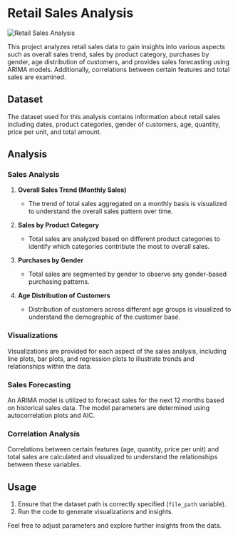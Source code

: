 # Retail Sales Analysis

![Retail Sales Analysis](https://cdn.mos.cms.futurecdn.net/MjXsQkv3nhUW34zp3gg8Ki.jpg)

This project analyzes retail sales data to gain insights into various aspects such as overall sales trend, sales by product category, purchases by gender, age distribution of customers, and provides sales forecasting using ARIMA models. Additionally, correlations between certain features and total sales are examined.

## Dataset
The dataset used for this analysis contains information about retail sales including dates, product categories, gender of customers, age, quantity, price per unit, and total amount.

## Analysis

### Sales Analysis

1. **Overall Sales Trend (Monthly Sales)**
   - The trend of total sales aggregated on a monthly basis is visualized to understand the overall sales pattern over time.

2. **Sales by Product Category**
   - Total sales are analyzed based on different product categories to identify which categories contribute the most to overall sales.

3. **Purchases by Gender**
   - Total sales are segmented by gender to observe any gender-based purchasing patterns.

4. **Age Distribution of Customers**
   - Distribution of customers across different age groups is visualized to understand the demographic of the customer base.

### Visualizations

Visualizations are provided for each aspect of the sales analysis, including line plots, bar plots, and regression plots to illustrate trends and relationships within the data.

### Sales Forecasting

An ARIMA model is utilized to forecast sales for the next 12 months based on historical sales data. The model parameters are determined using autocorrelation plots and AIC.

### Correlation Analysis

Correlations between certain features (age, quantity, price per unit) and total sales are calculated and visualized to understand the relationships between these variables.

## Usage
1. Ensure that the dataset path is correctly specified (`file_path` variable).
2. Run the code to generate visualizations and insights.

Feel free to adjust parameters and explore further insights from the data.

